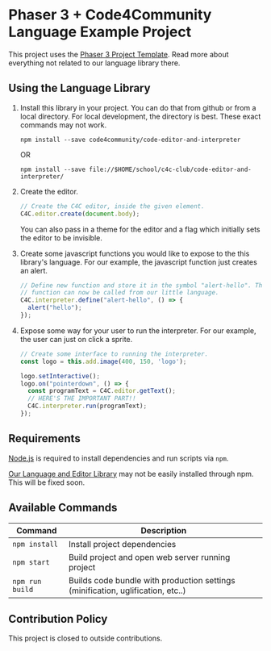 # Phaser 3 + Code4Community Language Example Project

This project uses the [Phaser 3 Project Template](https://github.com/photonstorm/phaser3-project-template). Read more about everything not related to our language library there.

## Using the Language Library

1.  Install this library in your project. You can do that from github or from a local directory. For local development, the directory is best. These exact commands may not work.

        npm install --save code4community/code-editor-and-interpreter
        
    OR
    
        npm install --save file://$HOME/school/c4c-club/code-editor-and-interpreter/

2.  Create the editor.

    ```javascript
    // Create the C4C editor, inside the given element.
    C4C.editor.create(document.body);
    ```
    
    You can also pass in a theme for the editor and a flag which initially sets the editor to be invisible.
    
3.  Create some javascript functions you would like to expose to the this library's language. For our example, the javascript function just creates an alert.

    ```javascript
    // Define new function and store it in the symbol "alert-hello". This
    // function can now be called from our little language.
    C4C.interpreter.define("alert-hello", () => {
      alert("hello");
    });
    ```

4.  Expose some way for your user to run the interpreter. For our example, the user can just on click a sprite.

    ```javascript
    // Create some interface to running the interpreter.
    const logo = this.add.image(400, 150, 'logo');

    logo.setInteractive();
    logo.on("pointerdown", () => {
      const programText = C4C.editor.getText();
      // HERE'S THE IMPORTANT PART!!
      C4C.interpreter.run(programText);
    });
    ```

## Requirements

[Node.js](https://nodejs.org) is required to install dependencies and run scripts via `npm`.

[Our Language and Editor Library](https://github.com/Code4Community/code-editor-and-interpreter) may not be easily installed through npm. This will be fixed soon.

## Available Commands

| Command         | Description                                                                     |
|-----------------|---------------------------------------------------------------------------------|
| `npm install`   | Install project dependencies                                                    |
| `npm start`     | Build project and open web server running project                               |
| `npm run build` | Builds code bundle with production settings (minification, uglification, etc..) |

## Contribution Policy
This project is closed to outside contributions.
